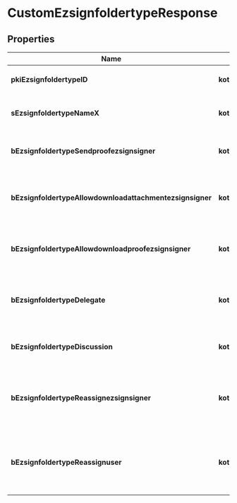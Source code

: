 
# CustomEzsignfoldertypeResponse

## Properties
Name | Type | Description | Notes
------------ | ------------- | ------------- | -------------
**pkiEzsignfoldertypeID** | **kotlin.Int** | The unique ID of the Ezsignfoldertype. | 
**sEzsignfoldertypeNameX** | **kotlin.String** | The name of the Ezsignfoldertype in the language of the requester |  [optional]
**bEzsignfoldertypeSendproofezsignsigner** | **kotlin.Boolean** | Whether we send the proof in the email to Ezsignsigner |  [optional]
**bEzsignfoldertypeAllowdownloadattachmentezsignsigner** | **kotlin.Boolean** | Whether we allow the Ezsigndocument to be downloaded by an Ezsignsigner |  [optional]
**bEzsignfoldertypeAllowdownloadproofezsignsigner** | **kotlin.Boolean** | Whether we allow the proof to be downloaded by an Ezsignsigner |  [optional]
**bEzsignfoldertypeDelegate** | **kotlin.Boolean** | Wheter if delegation of signature is allowed to another user or not |  [optional]
**bEzsignfoldertypeDiscussion** | **kotlin.Boolean** | Wheter if creating a new Discussion is allowed or not |  [optional]
**bEzsignfoldertypeReassignezsignsigner** | **kotlin.Boolean** | Wheter if Reassignment of signature is allowed by a signatory to another signatory or not |  [optional]
**bEzsignfoldertypeReassignuser** | **kotlin.Boolean** | Wheter if Reassignment of signature is allowed by a user to a signatory or another user or not |  [optional]



